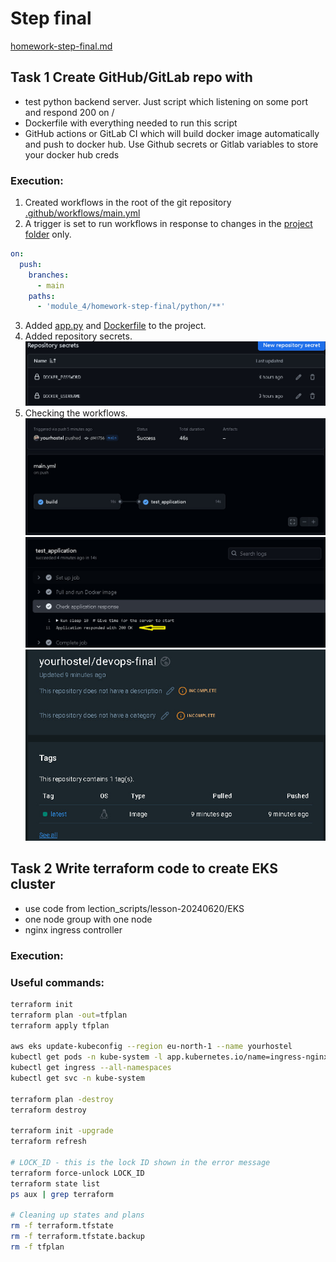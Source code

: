 # Step final

 [homework-step-final.md](https://gitlab.com/dan-it/groups/devops2/homework/-/blob/main/homework-step-final.md)

## Task 1 Create GitHub/GitLab repo with

* test python backend server. Just script which listening on some port and respond 200 on / 
* Dockerfile with everything needed to run this script
* GitHub actions or GitLab CI which will build docker image automatically and push to docker hub. Use Github secrets or Gitlab variables to store your docker hub creds

### Execution:
1. Created workflows in the root of the git repository [.github/workflows/main.yml](https://github.com/yourhostel/hw_devops/blob/main/.github/workflows/main.yml)
2. A trigger is set to run workflows in response to changes in the [project folder](https://github.com/yourhostel/hw_devops/tree/main/module_4/homework-step-final) only.
```yml
on:
  push:
    branches:
      - main
    paths:
      - 'module_4/homework-step-final/python/**'
```
3. Added [app.py](https://github.com/yourhostel/hw_devops/blob/main/module_4/homework-step-final/app.py) and [Dockerfile](https://github.com/yourhostel/hw_devops/blob/main/module_4/homework-step-final/Dockerfile) to the project.
4. Added repository secrets.
![final-1 (1).jpg](screenshots%2Ftask-1%2Ffinal-1%20%281%29.jpg)
5. Checking the workflows.
![final-1 (2).jpg](screenshots%2Ftask-1%2Ffinal-1%20%282%29.jpg)
![final-1 (3).jpg](screenshots%2Ftask-1%2Ffinal-1%20%283%29.jpg)
![final-1 (4).jpg](screenshots%2Ftask-1%2Ffinal-1%20%284%29.jpg)

## Task 2 Write terraform code to create EKS cluster
* use code from lection_scripts/lesson-20240620/EKS
* one node group with one node
* nginx ingress controller
### Execution:

### Useful commands:
```bash
terraform init
terraform plan -out=tfplan
terraform apply tfplan

aws eks update-kubeconfig --region eu-north-1 --name yourhostel
kubectl get pods -n kube-system -l app.kubernetes.io/name=ingress-nginx
kubectl get ingress --all-namespaces
kubectl get svc -n kube-system

terraform plan -destroy
terraform destroy

terraform init -upgrade
terraform refresh

# LOCK_ID - this is the lock ID shown in the error message
terraform force-unlock LOCK_ID 
terraform state list
ps aux | grep terraform

# Cleaning up states and plans
rm -f terraform.tfstate
rm -f terraform.tfstate.backup
rm -f tfplan
```